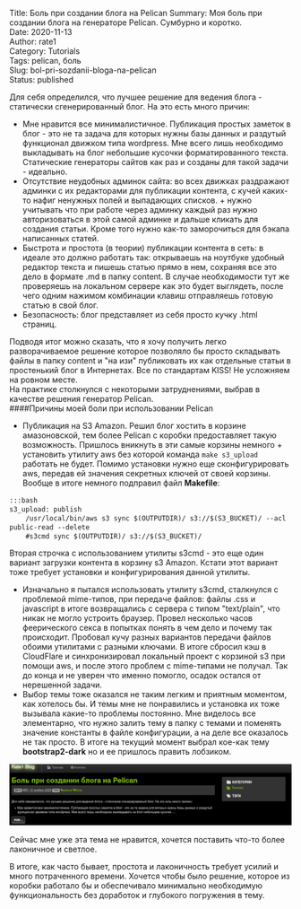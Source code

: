 Title: Боль при создании блога на Pelican 
Summary: Моя боль при создании блога на генераторе Pelican. Сумбурно и коротко.  
Date: 2020-11-13  
Author: rate1  
Category: Tutorials  
Tags: pelican, боль  
Slug: bol-pri-sozdanii-bloga-na-pelican  
Status: published  

Для себя определился, что лучшее решение для ведения блога - статически сгенерированный блог. На это есть много причин:

* Мне нравится все минималистичное. Публикация простых заметок в блог - это не та задача для которых нужны базы данных и раздутый функционал движком типа wordpress. Мне всего лишь необходимо выкладывать на блог небольшие кусочки форматированного текста. Статические генераторы сайтов как раз и созданы для такой задачи - идеально.  
* Отсутствие неудобных админок сайта: во всех движках раздражают админки с их редакторами для публикации контента, с кучей каких-то нафиг ненужных полей и выпадающих списков. + нужно учитывать что при работе через админку каждый раз нужно авторизоваться в этой самой админке и дальше кликать для создания статьи. Кроме того нужно как-то заморочиться для бэкапа написанных статей.  
* Быстрота и простота (в теории) публикации контента в сеть: в идеале это должно работать так: открываешь на ноутбуке удобный редактор текста и пишешь статью прямо в нем, сохраняя все это дело в формате .md в папку content. В случае необходимости тут же проверяешь на локальном сервере как это будет выглядеть, после чего одним нажимом комбинации клавиш отправляешь готовую статью в свой блог.  
* Безопасность: блог представляет из себя просто кучку .html страниц.  

Подводя итог можно сказать, что я хочу получить легко разворачиваемое решение которое позволяло бы просто складывать файлы в папку content и "на изи" публиковать их как отдельные статьи в простенький блог в Интернетах. Все по стандартам KISS! Не усложняем на ровном месте.  
На практике столкнулся с некоторыми затруднениями, выбрав в качестве решения генератор Pelican.  
####Причины моей боли при использовании Pelican

* Публикация на S3 Amazon. Решил блог хостить в корзине амазоновской, тем более Pelican с коробки предоставляет такую возможность. Пришлось вникнуть в эти самые корзины немного + установить утилиту aws без которой команда ```make s3_upload``` работать не будет. Помимо установки нужно еще сконфигурировать aws, передав ей значения секретных ключей от своей корзины. Вообще в итоге немного подправил файл **Makefile**:  
```
:::bash
s3_upload: publish
	/usr/local/bin/aws s3 sync $(OUTPUTDIR)/ s3://$(S3_BUCKET)/ --acl public-read --delete
	#s3cmd sync $(OUTPUTDIR)/ s3://$(S3_BUCKET)/
```  
Вторая строчка с использованием утилиты s3cmd - это еще один вариант загрузки контента в корзину s3 Amazon. Кстати этот вариант тоже требует установки и конфигурирования данной утилиты. 
 
* Изначально я пытался использовать утилиту s3cmd, сталкнулся с проблемой mime-типов, при передаче файлов: файлы .css и javascript в итоге возвращались с сервера с типом "text/plain", что никак не могло устроить браузер. Провел несколько часов феерического секса в попытках понять в чем дело и почему так происходит. Пробовал кучу разных вариантов передачи файлов обоими утилитами с разными ключами. В итоге сбросил кэш в CloudFlare и синхронизировал локальный проект с корзиной s3 при помощи aws, и после этого проблем с mime-типами не получал. Так до конца и не уверен что именно помогло, осадок остался от нерешенной задачи.  
* Выбор темы тоже оказался не таким легким и приятным моментом, как хотелось бы. И темы мне не понравились и установка их тоже вызывала какие-то проблемы постоянно. Мне виделось все элементарно, что нужно залить тему в папку с темами и поменять значение константы в файле конфигурации, а на деле все оказалось не так просто. В итоге на текущий момент выбрал кое-как тему **bootstrap2-dark** но и ее пришлось править лобзиком. 
 
![тема для блога Pelican](/images/tema.jpg "Тема bootstrap2-dark для Pelican")

Сейчас мне уже эта тема не нравится, хочется поставить что-то более лаконичное и светлое.  

В итоге, как часто бывает, простота и лаконичность требует усилий и много потраченного времени. Хочется чтобы было решение, которое из коробки работало бы и обеспечивало минимально необходимую функциональность без доработок и глубокого погружения в тему.
